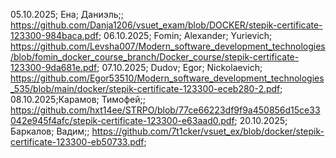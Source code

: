 05.10.2025; Ена; Даниэль;; https://github.com/Danja1206/vsuet_exam/blob/DOCKER/stepik-certificate-123300-984baca.pdf;
06.10.2025; Fomin; Alexander; Yurievich; https://github.com/Levsha007/Modern_software_development_technologies/blob/fomin_docker_course_branch/Docker_course/stepik-certificate-123300-9da681e.pdf;
07.10.2025; Dudov; Egor; Nickolaevich; https://github.com/Egor53510/Modern_software_development_technologies_535/blob/main/docker/stepik-certificate-123300-eceb280-2.pdf;
08.10.2025;Карамов; Тимофей;; https://github.com/hxt14ee/STRPO/blob/77ce66223df9f9a450856d15ce33042e945f4afc/stepik-certificate-123300-e63aad0.pdf;
20.10.2025;  Баркалов; Вадим;; https://github.com/7t1cker/vsuet_ex/blob/docker/stepik-certificate-123300-eb50733.pdf;

